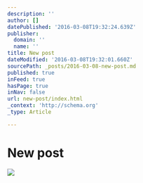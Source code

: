 ```yaml
---
description: ''
author: []
datePublished: '2016-03-08T19:32:24.639Z'
publisher:
  domain: ''
  name: ''
title: New post
dateModified: '2016-03-08T19:32:01.660Z'
sourcePath: _posts/2016-03-08-new-post.md
published: true
inFeed: true
hasPage: true
inNav: false
url: new-post/index.html
_context: 'http://schema.org'
_type: Article

---
```

# New post
![](https://the-grid-user-content.s3-us-west-2.amazonaws.com/558b443d-894b-4f76-b38c-faf221bc250c.png)